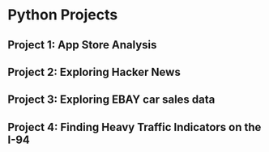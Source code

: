 # Python Projects

## Project 1: App Store Analysis

## Project 2: Exploring Hacker News

## Project 3: Exploring EBAY car sales data

## Project 4: Finding Heavy Traffic Indicators on the I-94
